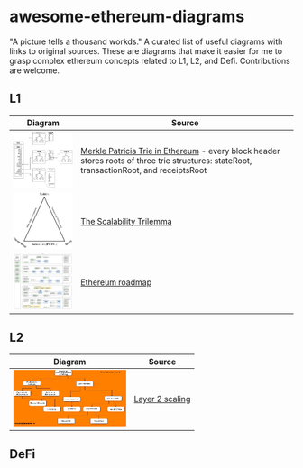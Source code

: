 # awesome-ethereum-diagrams

"A picture tells a thousand workds." A curated list of useful diagrams with links to original sources. These are diagrams that make it easier for me to grasp complex ethereum concepts related to L1, L2, and Defi.  Contributions are welcome.

## L1

| Diagram                                                | Source        |       
| ------------------------------------------------------ | ------------- | 
| <img src="block.jpeg" width="200" height="100">        | [Merkle Patricia Trie in Ethereum](https://kbaiiitmk.medium.com/merkle-patricia-trie-in-ethereum-a-silhouette-c8d04155b490) - every block header stores roots of three trie structures: stateRoot, transactionRoot, and receiptsRoot | 
| <img src="trilemma.png" width="200" height="100">        | [The Scalability Trilemma](https://vitalik.ca/general/2021/04/07/sharding.html) |
| <img src="roadmap.jpeg" width="200" height="100">        | [Ethereum roadmap](hhttps://twitter.com/VitalikButerin/status/1466411377107558402?s=20&t=IkX3s2xEMU0K9EVJVZLotg) |

## L2

| Diagram                                                | Source        |       
| ------------------------------------------------------ | ---------------------------------------------------------------------- | 
| <img src="layer2s.jpeg" width="200" height="100">        | [Layer 2 scaling](https://cryptoshine.medium.com/understanding-zero-knowledge-layer-2-scaling-2b88edd86016) |

## DeFi
